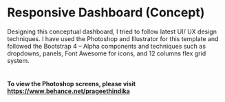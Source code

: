 # Responsive Dashboard (Concept)
Designing this conceptual dashboard, I tried to follow latest UI/ UX design techniques. I have used the Photoshop and Illustrator for this template and followed the Bootstrap 4 – Alpha components and techniques such as dropdowns, panels, Font Awesome for icons, and 12 columns flex grid system. <br /><br />
<h4>To view the Photoshop screens, please visit <a href="https://www.behance.net/prageethindika" target="_balnk">https://www.behance.net/prageethindika</a><h4>
